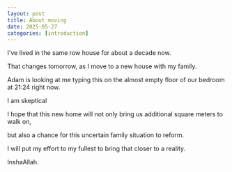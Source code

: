 ```yaml
---
layout: post
title: About moving
date: 2025-05-27
categories: [introduction]
---
```


I've lived in the same row house for about a decade now.

That changes tomorrow, as I move to a new house with my family.

Adam is looking at me typing this on the almost empty floor of our bedroom at 21:24 right now.

I am skeptical

I hope that this new home will not only bring us additional square meters to walk on,

but also a chance for this uncertain family situation to reform.

I will put my effort to my fullest to bring that closer to a reality.

InshaAllah.
